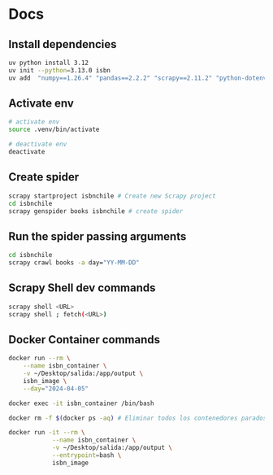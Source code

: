 # Docs

## Install dependencies

```sh
uv python install 3.12
uv init --python=3.13.0 isbn
uv add  "numpy==1.26.4" "pandas==2.2.2" "scrapy==2.11.2" "python-dotenv==1.0.1"
```

## Activate env

```sh
# activate env
source .venv/bin/activate

# deactivate env
deactivate
```

## Create spider

```sh
scrapy startproject isbnchile # Create new Scrapy project
cd isbnchile
scrapy genspider books isbnchile # create spider 
```

## Run the spider passing arguments

```sh
cd isbnchile
scrapy crawl books -a day="YY-MM-DD"
```

## Scrapy Shell dev commands

```sh
scrapy shell <URL>
scrapy shell ; fetch(<URL>)
```

## Docker Container commands

```sh
docker run --rm \
    --name isbn_container \
    -v ~/Desktop/salida:/app/output \
    isbn_image \
    --day="2024-04-05"

docker exec -it isbn_container /bin/bash

docker rm -f $(docker ps -aq) # Eliminar todos los contenedores parados y en ejecución

docker run -it --rm \
            --name isbn_container \
            -v ~/Desktop/salida:/app/output \
            --entrypoint=bash \
            isbn_image
```
